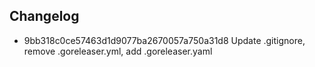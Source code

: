 ## Changelog
* 9bb318c0ce57463d1d9077ba2670057a750a31d8 Update .gitignore, remove .goreleaser.yml, add .goreleaser.yaml
